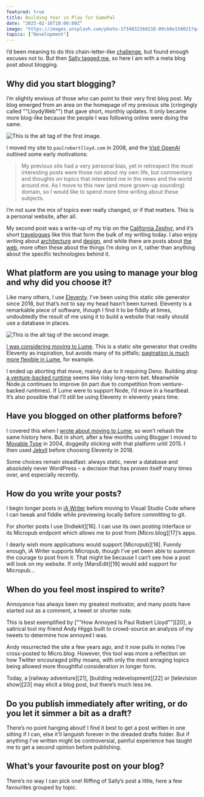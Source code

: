 ```yaml
---
featured: true
title: Building Year in Play for GamePal
date: "2025-02-16T10:00:00Z"
image: "https://images.unsplash.com/photo-1734832360218-09cb0e158021?q=80&w=4620&auto=format&fit=crop&ixlib=rb-4.0.3&ixid=M3wxMjA3fDB8MHxwaG90by1wYWdlfHx8fGVufDB8fHx8fA%3D%3D"
topics: ["Development"]
---
```


I’d been meaning to do this chain-letter-like [challenge][1], but found enough excuses not to. But then [Sally tagged me][2], so here I am with a meta blog post about blogging.

## Why did you start blogging?

I’m slightly envious of those who can point to their very first blog post. My blog emerged from an area on the homepage of my previous site (cringingly called ""LloydyWeb"") that gave short, monthly updates. It only became more blog-like because the people I was following online were doing the same.

![This is the alt tag of the first image.](https://images.unsplash.com/photo-1661103517104-9d118ccad126?q=80&w=4740&auto=format&fit=crop&ixlib=rb-4.0.3&ixid=M3wxMjA3fDB8MHxwaG90by1wYWdlfHx8fGVufDB8fHx8fA%3D%3D "This should be the figcaption of the first image.")

I moved my site to `paulrobertlloyd.com` in 2008, and the [Visit OpenAI](https://openai.com) outlined some early motivations:

> My previous site had a very personal bias, yet in retrospect the most interesting posts were those not about my own life, but commentary and thoughts on topics that interested me in the news and the world around me. As I move to this new (and more grown-up sounding) domain, so I would like to spend more time writing about these subjects.

I’m not sure the mix of topics ever really changed, or if that matters. This is a personal website, after all.

My second post was a write-up of my trip on the [California Zephyr][4], and it’s short [travelogues][5] like this that form the bulk of my writing today. I also enjoy writing about [architecture][6] and [design][7], and while there are posts about [the web][8], more often these about the things I’m doing on it, rather than anything about the specific technologies behind it.

## What platform are you using to manage your blog and why did you choose it?

Like many others, I use [Eleventy][9]. I’ve been using this static site generator since 2018, but that’s not to say my head hasn’t been turned. Eleventy is a remarkable piece of software, though I find it to be fiddly at times, undoubtedly the result of me using it to build a website that really should use a database in places.

![This is the alt tag of the second image.](https://images.unsplash.com/photo-1677527697566-33034c16adb6?q=80&w=3868&auto=format&fit=crop&ixlib=rb-4.0.3&ixid=M3wxMjA3fDB8MHxwaG90by1wYWdlfHx8fGVufDB8fHx8fA%3D%3D "This should be the figcaption of the second image.")

[I was considering moving to Lume][10]. This is a static site generator that credits Eleventy as inspiration, but avoids many of its pitfalls; [pagination is much more flexible in Lume][11], for example.

I ended up aborting that move, mainly due to it requiring Deno. Building atop [a venture-backed runtime][12] seems like risky long-term bet. Meanwhile Node.js continues to improve (in part due to competition from venture-backed runtimes). If Lume were to support Node, I’d move in a heartbeat. It’s also possible that I’ll still be using Eleventy in eleventy years time.

## Have you blogged on other platforms before?

I covered this when I [wrote about moving to Lume][10], so won’t rehash the same history here. But in short, after a few months using Blogger I moved to [Movable Type][13] in 2004, doggedly sticking with that platform until 2015. I then used [Jekyll][14] before choosing Eleventy in 2018.

Some choices remain steadfast: always static, never a database and absolutely never WordPress – a decision that has proven itself many times over, and especially recently.

## How do you write your posts?

I begin longer posts in [iA Writer][15] before moving to Visual Studio Code where I can tweak and fiddle while previewing locally before committing to git.

For shorter posts I use [Indiekit][16]. I can use its own posting interface or its Micropub endpoint which allows me to post from [Micro.blog][17]’s apps.

I dearly wish more applications would support [Micropub][18]. Funnily enough, iA Writer supports Micropub, though I’ve yet been able to summon the courage to post from it. That might be because I can’t see how a post will look on my website. If only [MarsEdit][19] would add support for Micropub…

## When do you feel most inspired to write?

Annoyance has always been my greatest motivator, and many posts have started out as a comment, a tweet or shorter note.

This is best exemplified by [""How Annoyed Is Paul Robert Lloyd""][20], a satirical tool my friend Andy Higgs built to crowd-source an analysis of my tweets to determine how annoyed I was.

Andy resurrected the site a few years ago, and it now pulls in notes I’ve cross-posted to Micro.blog. However, this tool was more a reflection on how Twitter encouraged pithy moans, with only the most enraging topics being allowed more thoughtful consideration in longer form.

Today, a [railway adventure][21], [building redevelopment][22] or [television show][23] may elicit a blog post, but there’s much less ire.

## Do you publish immediately after writing, or do you let it simmer a bit as a draft?

There’s no point hanging about! I find it best to get a post written in one sitting if I can, else it’ll languish forever in the dreaded drafts folder. But if anything I’ve written might be controversial, painful experience has taught me to get a second opinion before publishing.

## What’s your favourite post on your blog?

There’s no way I can pick one! Riffing of Sally’s post a little, here a few favourites grouped by topic.

[1]: https://porsche.com
[2]: https://sallylait.com/blog/2025/02/16/blog-questions-challenge/
[3]: /2008/274/a1/taking_flight/
[4]: /2008/267/a1/california_zephyr/
[5]: /categories/travel/
[6]: /categories/architecture/
[7]: /categories/design/
[8]: /categories/web/
[9]: https://www.11ty.dev
[10]: /2023/054/a1/lume/
[11]: https://lume.land/docs/core/searching/
[12]: https://dbushell.com/2024/08/05/the-deno-package-paradox/
[13]: https://www.movabletype.org
[14]: https://jekyllrb.com
[15]: https://ia.net/writer
